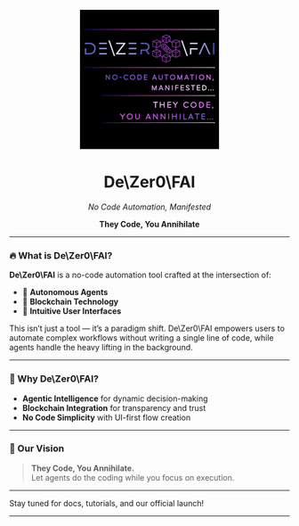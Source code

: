 <p align="center">
  <img src="data/DeZer0FAI_LOGO.png" alt="DeZer0FAI Logo" width="250"/>
</p>

<h1 align="center">De\Zer0\FAI</h1>

<p align="center"><em>No Code Automation, Manifested</em></p>
<p align="center"><strong>They Code, You Annihilate</strong></p>

---

### 🔥 What is De\Zer0\FAI?

**De\Zer0\FAI** is a no-code automation tool crafted at the intersection of:

- 🤖 **Autonomous Agents**  
- 🔗 **Blockchain Technology**  
- 🎨 **Intuitive User Interfaces**

This isn’t just a tool — it’s a paradigm shift. De\Zer0\FAI empowers users to automate complex workflows without writing a single line of code, while agents handle the heavy lifting in the background.

---

### 🚀 Why De\Zer0\FAI?

- **Agentic Intelligence** for dynamic decision-making  
- **Blockchain Integration** for transparency and trust  
- **No Code Simplicity** with UI-first flow creation  

---

### 🧠 Our Vision

> **They Code, You Annihilate.**  
Let agents do the coding while you focus on execution.

---

Stay tuned for docs, tutorials, and our official launch!

---

